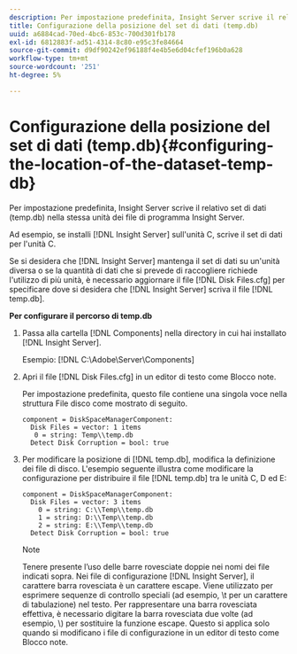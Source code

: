 ```yaml
---
description: Per impostazione predefinita, Insight Server scrive il relativo set di dati (temp.db) nella stessa unità dei file di programma Insight Server.
title: Configurazione della posizione del set di dati (temp.db)
uuid: a6884cad-70ed-4bc6-853c-700d301fb178
exl-id: 6812883f-ad51-4314-8c80-e95c3fe84664
source-git-commit: d9df90242ef96188f4e4b5e6d04cfef196b0a628
workflow-type: tm+mt
source-wordcount: '251'
ht-degree: 5%

---
```


# Configurazione della posizione del set di dati (temp.db){#configuring-the-location-of-the-dataset-temp-db}

Per impostazione predefinita, Insight Server scrive il relativo set di dati (temp.db) nella stessa unità dei file di programma Insight Server.

Ad esempio, se installi [!DNL Insight Server] sull&#39;unità C, scrive il set di dati per l&#39;unità C.

Se si desidera che [!DNL Insight Server] mantenga il set di dati su un&#39;unità diversa o se la quantità di dati che si prevede di raccogliere richiede l&#39;utilizzo di più unità, è necessario aggiornare il file [!DNL Disk Files.cfg] per specificare dove si desidera che [!DNL Insight Server] scriva il file [!DNL temp.db].

**Per configurare il percorso di temp.db**

1. Passa alla cartella [!DNL Components] nella directory in cui hai installato [!DNL Insight Server].

   Esempio: [!DNL C:\Adobe\Server\Components]

1. Apri il file [!DNL Disk Files.cfg] in un editor di testo come Blocco note.

   Per impostazione predefinita, questo file contiene una singola voce nella struttura File disco come mostrato di seguito.

   ```
   component = DiskSpaceManagerComponent:
     Disk Files = vector: 1 items
      0 = string: Temp\\temp.db
     Detect Disk Corruption = bool: true
   ```

1. Per modificare la posizione di [!DNL temp.db], modifica la definizione dei file di disco. L&#39;esempio seguente illustra come modificare la configurazione per distribuire il file [!DNL temp.db] tra le unità C, D ed E:

   ```
   component = DiskSpaceManagerComponent:
     Disk Files = vector: 3 items
       0 = string: C:\\Temp\\temp.db
       1 = string: D:\\Temp\\temp.db
       2 = string: E:\\Temp\\temp.db
     Detect Disk Corruption = bool: true
   ```

   >[!NOTE]
   >
   >Tenere presente l’uso delle barre rovesciate doppie nei nomi dei file indicati sopra. Nei file di configurazione [!DNL Insight Server], il carattere barra rovesciata è un carattere escape. Viene utilizzato per esprimere sequenze di controllo speciali (ad esempio, \t per un carattere di tabulazione) nel testo. Per rappresentare una barra rovesciata effettiva, è necessario digitare la barra rovesciata due volte (ad esempio, \\) per sostituire la funzione escape. Questo si applica solo quando si modificano i file di configurazione in un editor di testo come Blocco note.
